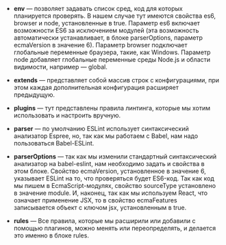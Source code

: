 - **env** — позволяет задавать список сред, код для которых планируется проверять. В нашем случае тут имеются свойства es6, browser и node, установленные в true. Параметр es6 включает возможности ES6 за исключением модулей (эта возможность автоматически устанавливает, в блоке parserOptions, параметр ecmaVersion в значение 6). Параметр browser подключает глобальные переменные браузера, такие, как Windows. Параметр node добавляет глобальные переменные среды Node.js и области видимости, например — global.

- **extends** — представляет собой массив строк с конфигурациями, при этом каждая дополнительная конфигурация расширяет предыдущую.

- **plugins** — тут представлены правила линтинга, которые мы хотим использовать и настроить вручную.

- **parser** — по умолчанию ESLint использует синтаксический анализатор Espree, но, так как мы работаем с Babel, нам надо пользоваться Babel-ESLint.

- **parserOptions** — так как мы изменили стандартный синтаксический анализатор на babel-eslint, нам необходимо задать и свойства в этом блоке. Свойство ecmaVersion, установленное в значение 6, указывает ESLint на то, что проверяться будет ES6-код. Так как код мы пишем в EcmaScript-модулях, свойство sourceType установлено в значение module. И, наконец, так как мы используем React, что означает применение JSX, то в свойство ecmaFeatures записывается объект с ключом jsx, установленным в true.

- **rules** — Все правила, которые мы расширили или добавили с помощью плагинов, можно менять или переопределять, и делается это именно в блоке rules.
